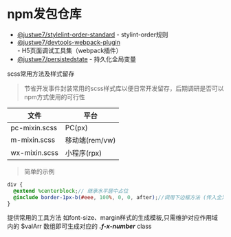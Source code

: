 # npm发包仓库

- [@justwe7/stylelint-order-standard](./tree/main/stylelint-order-standard) - stylint-order规则
- [@justwe7/devtools-webpack-plugin](./tree/main/devtools-webpack-plugin) - H5页面调试工具集（webpack插件）
- [@justwe7/persistedstate](./tree/main/persistedstate) - 持久化全局变量

scss常用方法及样式留存

> 节省开发事件封装常用的scss样式库以便日常开发留存，后期调研是否可以npm方式使用的可行性

| 文件           | 平台           |
| -------------- | -------------- |
| pc-mixin.scss | PC(px)         |
| m-mixin.scss   | 移动端(rem/vw) |
| wx-mixin.scss  | 小程序(rpx)    |

> 简单的示例
```scss
div {
  @extend %centerblock;// 继承水平居中占位
  @include border-1px-b(#eee, 100%, 0, 0, after);//调用下边框方法 (传入全为可缺省值)
}
```

提供常用的工具方法 如font-size、margin样式的生成模板,只需维护对应作用域内的 $valArr 数组即可生成对应的 ***.f-x-number*** class